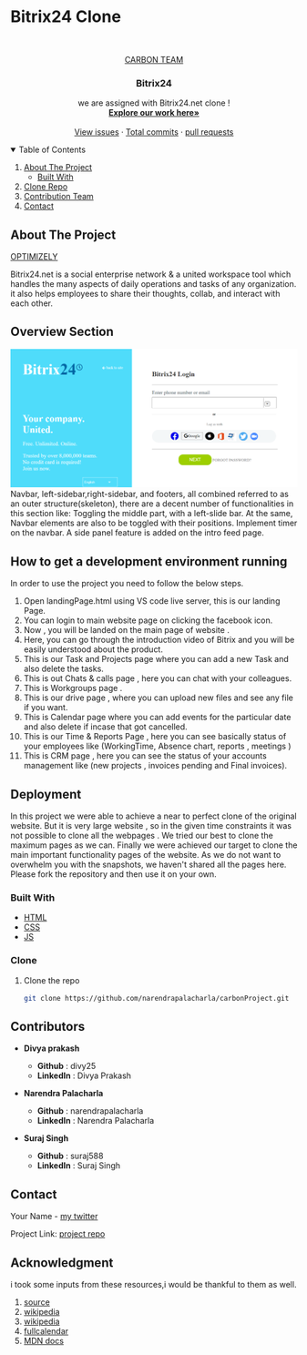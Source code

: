 # Bitrix24 Clone

<!-- PROJECT LOGO -->
<br />
<p align="center">
  <a href="https://github.com/narendrapalacharla/carbonProject.git">
    CARBON TEAM
  </a>

  <h3 align="center">Bitrix24</h3>

  <p align="center">
    we are assigned with Bitrix24.net clone !
    <br />
    <a href="https://github.com/narendrapalacharla/carbonProject.git"><strong>Explore our work here»</strong></a>
    <br />
    <br />
    <a href="https://github.com/narendrapalacharla/carbonProject/issues">View issues</a>
    ·
    <a href="https://github.com/narendrapalacharla/carbonProject/commits/master">Total commits</a>
    ·
    <a href="https://github.com/narendrapalacharla/carbonProject/pulls">pull requests</a>
  </p>
</p>



<!-- TABLE OF CONTENTS -->
<details open="open">
  <summary>Table of Contents</summary>
  <ol>
    <li>
      <a href="#about-the-project">About The Project</a>
      <ul>
        <li><a href="#built-with">Built With</a></li>
      </ul>
    </li>
    <li>
      <a href="### Clone">Clone Repo</a>
    </li>
    <li><a href="#contribution">Contribution Team</a></li>
    <li><a href="#contact">Contact</a></li>
  </ol>
</details>



<!-- ABOUT THE PROJECT -->
## About The Project

[OPTIMIZELY](https://www.optimizely.com/)

Bitrix24.net is a social enterprise network & a united workspace tool which handles the many aspects of daily operations and tasks of any organization. it also helps employees to share their thoughts, collab, and interact with each other.

## Overview Section
![](landingPage.png)
Navbar, left-sidebar,right-sidebar, and footers, all combined referred to as an outer structure(skeleton), there are a decent number of functionalities in this section like:
Toggling the middle part, with a left-slide bar.
At the same, Navbar elements are also to be toggled with their positions.
Implement timer on the navbar.
A side panel feature is added on the intro feed page.

## How to get a development environment running
   In order to use the project you need to follow the below steps.
   1. Open landingPage.html using VS code live server, this is our landing Page.
   2. You can login to main website page on clicking the facebook icon.
   3. Now , you will be landed on the main page of website .
   4. Here, you can go through the introduction video of Bitrix and you will be easily understood about the product.
   5. This is our Task and Projects page where you can add a new Task and also delete the tasks.
   6. This is out Chats & calls page , here you can chat with your colleagues.
   7. This is Workgroups page .
   8. This is our drive page , where you can upload new files and see any file if you want.
   9. This is Calendar page where you can add events for the particular date and also delete if incase that got cancelled.
   10. This is our Time & Reports Page , here you can see basically status of your employees like (WorkingTime, Absence chart, reports , meetings )
   11. This is CRM page , here you can see the status of your accounts management like (new projects , invoices pending and Final invoices).
  
## Deployment 
   In this project we were able to achieve a near to perfect clone of the original website. But it is very large website , so in the given time constraints it was not possible to clone all the webpages . We tried our best to clone the maximum pages as we can. Finally we were achieved our target to clone the main important functionality pages of the website. As we do not want to overwhelm you with the snapshots, we haven't shared all the pages here. Please fork the repository and then use it on your own. 
   
### Built With

* [HTML](https://html.com)
* [CSS](https://css.com)
* [JS](https://javascript.com)



<!-- GETTING STARTED -->
### Clone


1. Clone the repo
   ```sh
   git clone https://github.com/narendrapalacharla/carbonProject.git
   ```
<!-- CONTRIBUTING -->
## Contributors 
   - **Divya prakash**

     - **Github** : divy25 <br>
     - **LinkedIn** : Divya Prakash

   - **Narendra Palacharla**

     - **Github**  : narendrapalacharla <br>
     -  **LinkedIn** : Narendra Palacharla

   - **Suraj Singh** 

     - **Github** : suraj588 <br>
     - **LinkedIn** : Suraj Singh

<!-- CONTACT -->
## Contact

Your Name - [my twitter](https://twitter.com/narendrapalach1)

Project Link: [project repo](https://github.com/narendrapalacharla/carbonProject.git)

## Acknowledgment
i took some inputs from these resources,i would be thankful to them as well.
1) [source](https://github.com/othneildrew/Best-README-Template#built-with)  
2) [wikipedia](https://www.wikipedia.org)
3) [wikipedia](https://www.w3schools.com)
4) [fullcalendar](https://www.fillcalendar.io)
5) [MDN docs](https://developer.mozilla.org/en-US/)




   

